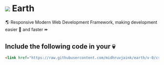 # ![](http://icons.iconarchive.com/icons/paomedia/small-n-flat/32/globe-icon.png) Earth
:earth_americas: Responsive Modern Web Development Framework, making development easier :beginner: and faster :fast_forward:

## Include the following code in your <head> :skull:
```html
<link href="https://raw.githubusercontent.com/midhruvjaink/earth/v-0/css/earth.css" rel="stylesheet" />
```
